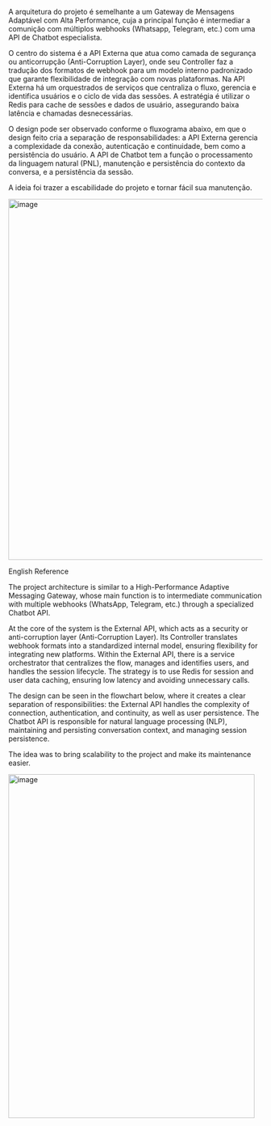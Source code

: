 A arquitetura do projeto é semelhante a um Gateway de Mensagens Adaptável com Alta Performance, cuja a principal função é intermediar a comunição com múltiplos webhooks (Whatsapp, Telegram, etc.) com uma API de Chatbot especialista.


O centro do sistema é a API Externa que atua como camada de segurança ou anticorrupção (Anti-Corruption Layer), onde seu Controller faz a tradução dos formatos de webhook para um modelo interno padronizado que garante flexibilidade de integração com novas plataformas.
Na API Externa há um orquestrados de serviços que centraliza o fluxo, gerencia e identifica usuários e o ciclo de vida das sessões. A estratégia é utilizar o Redis para cache de sessões e dados de usuário, assegurando baixa latência e chamadas desnecessárias.

O design pode ser observado conforme o fluxograma abaixo, em que o design feito cria a separação de responsabilidades: a API Externa gerencia a complexidade da conexão, autenticação e continuidade, bem como a persistência do usuário. A API de Chatbot tem a função o processamento da linguagem natural (PNL), manutenção e persistência do contexto da conversa, e a persistência da sessão.

A ideia foi trazer a escabilidade do projeto e tornar fácil sua manutenção. 

<img width="527" height="714" alt="image" src="https://github.com/user-attachments/assets/4153e56d-305c-4e72-98dc-da8e90d8204c" />



English Reference

The project architecture is similar to a High-Performance Adaptive Messaging Gateway, whose main function is to intermediate communication with multiple webhooks (WhatsApp, Telegram, etc.) through a specialized Chatbot API.

At the core of the system is the External API, which acts as a security or anti-corruption layer (Anti-Corruption Layer). Its Controller translates webhook formats into a standardized internal model, ensuring flexibility for integrating new platforms.
Within the External API, there is a service orchestrator that centralizes the flow, manages and identifies users, and handles the session lifecycle. The strategy is to use Redis for session and user data caching, ensuring low latency and avoiding unnecessary calls.

The design can be seen in the flowchart below, where it creates a clear separation of responsibilities: the External API handles the complexity of connection, authentication, and continuity, as well as user persistence. The Chatbot API is responsible for natural language processing (NLP), maintaining and persisting conversation context, and managing session persistence.

The idea was to bring scalability to the project and make its maintenance easier.

<img width="488" height="680" alt="image" src="https://github.com/user-attachments/assets/2c494284-7afc-4748-96b5-7ed7fce51b44" />
